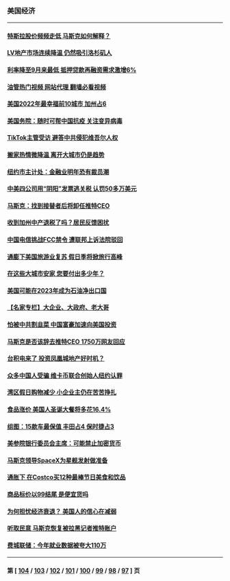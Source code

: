 ### 美国经济
---
#### [特斯拉股价频频走低 马斯克如何解释？](../../pages/ncid1078158/n13889319.md?12221245) 
#### [LV地产市场连续降温 仍然吸引洛杉矶人](../../pages/ncid1078158/n13889374.md?12221245) 
#### [利率降至9月来最低 抵押贷款再融资需求激增6%](../../pages/ncid1078158/n13889283.md?12221245) 
#### [油管热门视频 网站代理 翻墙必看视频](http://138.2.39.72:81/youtube.html?epic-marker?12221245)
#### [美国2022年最幸福前10城市 加州占6](../../pages/ncid1078158/n13889279.md?12221245) 
#### [美国务院：随时可帮中国抗疫 关注变异病毒](../../pages/ncid1078158/n13889183.md?12221245) 
#### [TikTok主管受访 避答中共侵犯维吾尔人权](../../pages/ncid1078158/n13889049.md?12221245) 
#### [搬家热情微降温 离开大城市仍是趋势](../../pages/ncid1078158/n13888821.md?12221245) 
#### [纽约市主计处：金融业明年恐有裁员潮](../../pages/ncid1078158/n13888784.md?12221245) 
#### [中美四公司用“阴阳”发票逃关税 认罚50多万美元](../../pages/ncid1078158/n13888733.md?12221245) 
#### [马斯克：找到接替者后将卸任推特CEO](../../pages/ncid1078158/n13888678.md?12221245) 
#### [收到加州中产退税了吗？居民反馈困扰](../../pages/ncid1078158/n13888605.md?12221245) 
#### [中国电信挑战FCC禁令 遭联邦上诉法院驳回](../../pages/ncid1078158/n13888488.md?12221245) 
#### [通膨下美国旅游业复苏 假日季将掀旅行高峰](../../pages/ncid1078158/n13888052.md?12221245) 
#### [在这些大城市安家 您要付出多少年？](../../pages/ncid1078158/n13888050.md?12221245) 
#### [美国可能在2023年成为石油净出口国](../../pages/ncid1078158/n13888012.md?12221245) 
#### [【名家专栏】大企业、大政府、老大哥](../../pages/ncid1078158/n13887699.md?12221245) 
#### [怕被中共割韭菜 中国富豪加速向美国投资](../../pages/ncid1078158/n13887794.md?12221245) 
#### [马斯克是否该辞去推特CEO 1750万网友回应](../../pages/ncid1078158/n13887768.md?12221245) 
#### [台积电来了 投资凤凰城地产好时机？](../../pages/ncid1078158/n13887512.md?12221245) 
#### [众多中国人受骗 维卡币联合创始人纽约认罪](../../pages/ncid1078158/n13887479.md?12221245) 
#### [湾区假日购物减少 小企业主仍在苦苦挣扎](../../pages/ncid1078158/n13887453.md?12221245) 
#### [食品涨价 美国人圣诞大餐将多花16.4%](../../pages/ncid1078158/n13887397.md?12221245) 
#### [组图：15款车最保值 丰田占4 保时捷占3](../../pages/ncid1078158/n13885091.md?12221245) 
#### [美参院银行委员会主席：可能禁止加密货币](../../pages/ncid1078158/n13887214.md?12221245) 
#### [马斯克领导SpaceX为星舰发射做准备](../../pages/ncid1078158/n13887210.md?12221245) 
#### [通胀下 在Costco买12种最棒节日美食和饮品](../../pages/ncid1078158/n13883586.md?12221245) 
#### [商品标价以99结尾 是便宜货吗](../../pages/ncid1078158/n13873439.md?12221245) 
#### [为何担忧经济衰退？ 美国人的信心在减弱](../../pages/ncid1078158/n13886868.md?12221245) 
#### [听取民意 马斯克恢复被拉黑记者推特账户](../../pages/ncid1078158/n13886819.md?12221245) 
#### [费城联储：今年就业数据被夸大110万](../../pages/ncid1078158/n13886480.md?12221245) 

---
#### 第 [ [104](./104.md?12221245) / [103](./103.md?12221245) / [102](./102.md?12221245) / [101](./101.md?12221245) / [100](./100.md?12221245) / [99](./99.md?12221245) / [98](./98.md?12221245) / [97](./97.md?12221245) ] 页
